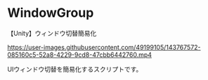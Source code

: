# WindowGroup
【Unity】ウィンドウ切替簡易化

https://user-images.githubusercontent.com/49199105/143767572-085160c5-52a8-4229-9cd8-47cbb6442760.mp4

UIウィンドウ切替を簡易化するスクリプトです。

